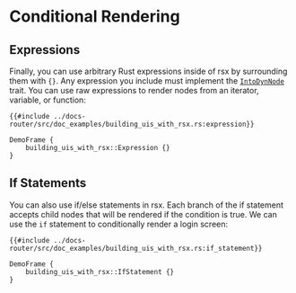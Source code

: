 # Conditional Rendering



## Expressions

Finally, you can use arbitrary Rust expressions inside of rsx by surrounding them with `{}`. Any expression you include must implement the [`IntoDynNode`](https://docs.rs/dioxus-core/latest/dioxus_core/trait.IntoDynNode.html) trait. You can use raw expressions to render nodes from an iterator, variable, or function:

```rust, no_run
{{#include ../docs-router/src/doc_examples/building_uis_with_rsx.rs:expression}}
```

```inject-dioxus
DemoFrame {
    building_uis_with_rsx::Expression {}
}
```


## If Statements

You can also use if/else statements in rsx. Each branch of the if statement accepts child nodes that will be rendered if the condition is true. We can use the `if` statement to conditionally render a login screen:

```rust, no_run
{{#include ../docs-router/src/doc_examples/building_uis_with_rsx.rs:if_statement}}
```

```inject-dioxus
DemoFrame {
    building_uis_with_rsx::IfStatement {}
}
```
